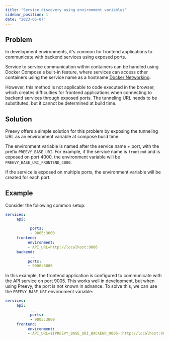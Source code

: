 ```yaml
---
title: "Service discovery using environment variables"
sidebar_position: 1
date: "2023-05-07"
---
```


## Problem

In development environments, it's common for frontend applications to communicate with backend services using exposed ports.  

Service to service communication within containers can be handled using Docker Compose's built-in feature, where services can access other containers using the service name as a hostname [Docker Networking](https://docs.docker.com/compose/networking/).   

However, this method is not applicable to code executed in the browser, which creates difficulties for frontend applications when connecting to backend services through exposed ports. The tunneling URL needs to be substituted, but it cannot be determined at build time.
## Solution

Preevy offers a simple solution for this problem by exposing the tunneling URL as an environment variable at compose build time.   

The environment variable is named after the service name + port, with the prefix `PREEVY_BASE_URI`. For example, if the service name is `frontend` and is exposed on port 4000, the environment variable will be `PREEVY_BASE_URI_FRONTEND_4000`.

If the service is exposed on multiple ports, the environment variable will be created for each port.

## Example

Consider the following common setup:

```yaml
services:
     api:
           ...
           ports:
           - 9005:3000
     frontend:
          environment:
          - API_URL=http://localhost:9006
     backend:
          ...
          ports:
          - 9006:3000
```

In this example, the frontend application is configured to communicate with the API service on port 9005. This works well in development, but when using Preevy, the port is not known in advance. To solve this, we can use the `PREEVY_BASE_URI` environment variable:

```yaml
services:
     api:
           ...
           ports:
           - 9005:3000
     frontend:
          environment:
          - API_URL=${PREEVY_BASE_URI_BACKEND_9006-:http://localhost:9006}
```

